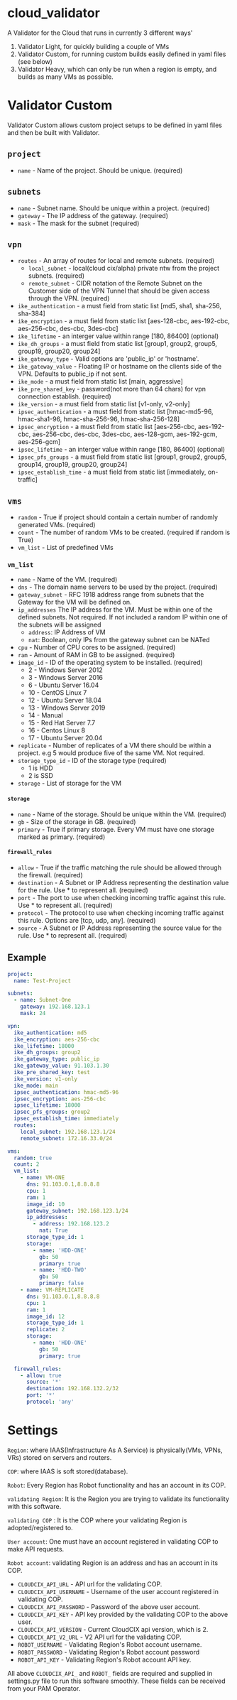 # cloud_validator

A Validator for the Cloud that runs in currently 3 different ways'
1. Validator Light, for quickly building a couple of VMs
2. Validator Custom, for running custom builds easily defined in yaml files (see below)
3. Validator Heavy, which can only be run when a region is empty, and builds as many VMs as possible.

# Validator Custom

Validator Custom allows custom project setups to be defined in yaml files and then be built with Validator.

## `project`
- `name` - Name of the project. Should be unique. (required)

## `subnets`
- `name` - Subnet name. Should be unique within a project. (required)
- `gateway` - The IP address of the gateway. (required)
- `mask` - The mask for the subnet (required)

## `vpn`
- `routes` - An array of routes for local and remote subnets. (required)
   - `local_subnet` - local(cloud cix/alpha) private ntw from the project subnets. (required)
   - `remote_subnet` - CIDR notation of the Remote Subnet on the Customer side of the VPN Tunnel that should be given access through the VPN. (required)
- `ike_authentication` - a must field from static list [md5, sha1, sha-256, sha-384]
- `ike_encryption` - a must field from static list [aes-128-cbc, aes-192-cbc, aes-256-cbc, des-cbc, 3des-cbc]
- `ike_lifetime` - an interger value within range [180, 86400] (optional)
- `ike_dh_groups` - a must field from static list [group1, group2, group5, group19, group20, group24]
- `ike_gateway_type` - Valid options are 'public_ip' or 'hostname'.
- `ike_gateway_value` - Floating IP or hostname on the clients side of the VPN. Defaults to public_ip if not sent.
- `ike_mode` - a must field from static list [main, aggressive]
- `ike_pre_shared_key` - password(not more than 64 chars) for vpn connection establish. (required)
- `ike_version` - a must field from static list [v1-only, v2-only]
- `ipsec_authentication` - a must field from static list [hmac-md5-96, hmac-sha1-96, hmac-sha-256-96, hmac-sha-256-128]
- `ipsec_encryption` - a must field from static list [aes-256-cbc, aes-192-cbc, aes-256-cbc, des-cbc, 3des-cbc, aes-128-gcm, aes-192-gcm, aes-256-gcm]
- `ipsec_lifetime` - an interger value within range [180, 86400] (optional)
- `ipsec_pfs_groups` - a must field from static list [group1, group2, group5, group14, group19, group20, group24]
- `ipsec_establish_time` - a must field from static list [immediately, on-traffic]

## `vms`
- `random` - True if project should contain a certain number of randomly generated VMs. (required)
- `count` - The number of random VMs to be created. (required if random is True)
- `vm_list` - List of predefined VMs

### `vm_list`
- `name` - Name of the VM. (required)
- `dns` - The domain name servers to be used by the project. (required)
- `gateway_subnet` - RFC 1918 address range from subnets that the Gateway for the VM will be defined on. 
- `ip_addresses` The IP address for the VM. Must be within one of the defined subnets. Not required. If not included a random IP within one of the subnets will be assigned
  - `address`: IP Address of VM
  - `nat`: Boolean, only IPs from the gateway subnet can be NATed
- `cpu` - Number of CPU cores to be assigned. (required)
- `ram` - Amount of RAM in GB to be assigned. (required)
- `image_id` - ID of the operating system to be installed. (required)
  - 2 - Windows Server 2012
  - 3 - Windows Server 2016
  - 6 - Ubuntu Server 16.04
  - 10 - CentOS Linux 7
  - 12 - Ubuntu Server 18.04
  - 13 - Windows Server 2019
  - 14 - Manual
  - 15 - Red Hat Server 7.7
  - 16 - Centos Linux 8
  - 17 - Ubuntu Server 20.04
- `replicate` - Number of replicates of a VM there should be within a project. e.g 5 would produce five of the same VM. Not required.
- `storage_type_id` - ID of the storage type (required)
  - 1 is HDD
  - 2 is SSD
- `storage` - List of storage for the VM

#### `storage`
- `name` - Name of the storage. Should be unique within the VM. (required)
- `gb` - Size of the storage in GB. (required)
- `primary` - True if primary storage. Every VM must have one storage marked as primary. (required)


#### `firewall_rules`
- `allow` - True if the traffic matching the rule should be allowed through the firewall. (required)
- `destination` - A Subnet or IP Address representing the destination value for the rule. Use * to represent all. (required)
- `port` - The port to use when checking incoming traffic against this rule. Use * to represent all. (required)
- `protocol` - The protocol to use when checking incoming traffic against this rule. Options are [tcp, udp, any]. (required)
- `source` - A Subnet or IP Address representing the source value for the rule. Use * to represent all. (required)


## Example

```yaml
project:
  name: Test-Project

subnets:
  - name: Subnet-One
    gateway: 192.168.123.1
    mask: 24

vpn:
  ike_authentication: md5
  ike_encryption: aes-256-cbc
  ike_lifetime: 18000
  ike_dh_groups: group2
  ike_gateway_type: public_ip
  ike_gateway_value: 91.103.1.30
  ike_pre_shared_key: test
  ike_version: v1-only
  ike_mode: main
  ipsec_authentication: hmac-md5-96
  ipsec_encryption: aes-256-cbc
  ipsec_lifetime: 18000
  ipsec_pfs_groups: group2
  ipsec_establish_time: immediately
  routes:
    local_subnet: 192.168.123.1/24
    remote_subnet: 172.16.33.0/24

vms:
  random: true
  count: 2
  vm_list:
    - name: VM-ONE
      dns: 91.103.0.1,8.8.8.8
      cpu: 1
      ram: 1
      image_id: 10
      gateway_subnet: 192.168.123.1/24
      ip_addresses:
        - address: 192.168.123.2
          nat: True
      storage_type_id: 1
      storage:
        - name: 'HDD-ONE'
          gb: 50
          primary: true
        - name: 'HDD-TWO'
          gb: 50
          primary: false
    - name: VM-REPLICATE
      dns: 91.103.0.1,8.8.8.8
      cpu: 1
      ram: 1
      image_id: 12
      storage_type_id: 1
      replicate: 2
      storage:
        - name: 'HDD-ONE'
          gb: 50
          primary: true

  firewall_rules:
    - allow: true
      source: '*'
      destination: 192.168.132.2/32
      port: '*'
      protocol: 'any'

```
# Settings

`Region`: where IAAS(Infrastructure As A Service) is physically(VMs, VPNs, VRs) stored on servers and routers.

`COP`: where IAAS is soft stored(database).

`Robot`: Every Region has Robot functionality and has an account in its COP.

`validating Region`: It is the Region you are trying to validate its functionality with this software.

`validating COP` : It is the COP where your validating Region is adopted/registered to.

`User account`: One must have an account registered in validating COP to make API requests.

`Robot account`: validating Region is an address and has an account in its COP. 

- `CLOUDCIX_API_URL` - API url for the validating COP.
- `CLOUDCIX_API_USERNAME` - Username of the user account registered in validating COP.
- `CLOUDCIX_API_PASSWORD` - Password of the above user account.
- `CLOUDCIX_API_KEY` - API key provided by the validating COP to the above user.
- `CLOUDCIX_API_VERSION` - Current CloudCIX api version, which is 2.
- `CLOUDCIX_API_V2_URL` - V2 API url for the validating COP.
- `ROBOT_USERNAME` - Validating Region's Robot account username.
- `ROBOT_PASSWORD` - Validating Region's Robot account password
- `ROBOT_API_KEY` - Validating Region's Robot account API key.


All above `CLOUDCIX_API_` and `ROBOT_` fields are required and supplied in settings.py file to run this software smoothly.
These fields can be received from your PAM Operator.
